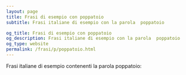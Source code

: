 ```yaml
---
layout: page
title: Frasi di esempio con poppatoio 
subtitle: Frasi italiane di esempio con la parola  poppatoio

og_title: Frasi di esempio con poppatoio 
og_description: Frasi italiane di esempio con la parola  poppatoio
og_type: website
permalink: /frasi/p/poppatoio.html
---
```


Frasi italiane di esempio contenenti la parola poppatoio:



